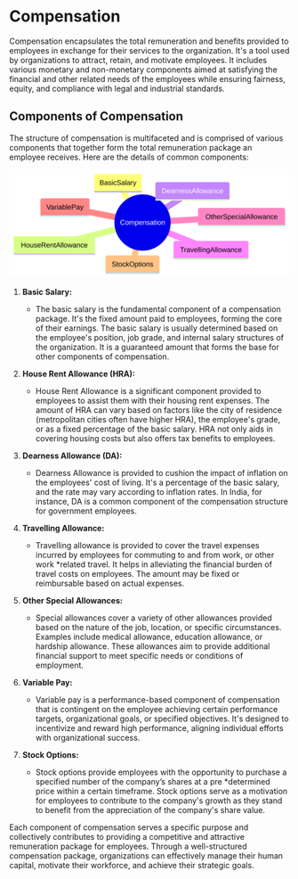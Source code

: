 # Compensation


Compensation encapsulates the total remuneration and benefits provided to employees in exchange for their services to the organization. It's a tool used by organizations to attract, retain, and motivate employees. It includes various monetary and non-monetary components aimed at satisfying the financial and other related needs of the employees while ensuring fairness, equity, and compliance with legal and industrial standards.

## Components of Compensation
The structure of compensation is multifaceted and is comprised of various components that together form the total remuneration package an employee receives. Here are the details of common components:


![compensation](compensation.svg)

1. **Basic Salary:** 
     * The basic salary is the fundamental component of a compensation package. It's the fixed amount paid to employees, forming the core of their earnings. The basic salary is usually determined based on the employee's position, job grade, and internal salary structures of the organization. It is a guaranteed amount that forms the base for other components of compensation.

2. **House Rent Allowance (HRA):**
     * House Rent Allowance is a significant component provided to employees to assist them with their housing rent expenses. The amount of HRA can vary based on factors like the city of residence (metropolitan cities often have higher HRA), the employee's grade, or as a fixed percentage of the basic salary. HRA not only aids in covering housing costs but also offers tax benefits to employees.

3. **Dearness Allowance (DA):**
     * Dearness Allowance is provided to cushion the impact of inflation on the employees' cost of living. It's a percentage of the basic salary, and the rate may vary according to inflation rates. In India, for instance, DA is a common component of the compensation structure for government employees.

4. **Travelling Allowance:** 
     * Travelling allowance is provided to cover the travel expenses incurred by employees for commuting to and from work, or other work  *related travel. It helps in alleviating the financial burden of travel costs on employees. The amount may be fixed or reimbursable based on actual expenses.

5. **Other Special Allowances:** 
     * Special allowances cover a variety of other allowances provided based on the nature of the job, location, or specific circumstances. Examples include medical allowance, education allowance, or hardship allowance. These allowances aim to provide additional financial support to meet specific needs or conditions of employment.

6. **Variable Pay:** 
     * Variable pay is a performance-based component of compensation that is contingent on the employee achieving certain performance targets, organizational goals, or specified objectives. It's designed to incentivize and reward high performance, aligning individual efforts with organizational success.

7. **Stock Options:** 
     * Stock options provide employees with the opportunity to purchase a specified number of the company’s shares at a pre  *determined price within a certain timeframe. Stock options serve as a motivation for employees to contribute to the company's growth as they stand to benefit from the appreciation of the company's share value.

Each component of compensation serves a specific purpose and collectively contributes to providing a competitive and attractive remuneration package for employees. Through a well-structured compensation package, organizations can effectively manage their human capital, motivate their workforce, and achieve their strategic goals.
